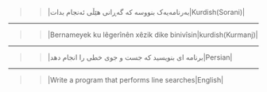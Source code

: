 >>|بەرنامەیەک بنووسە کە گەڕانی هێڵی ئەنجام بدات|Kurdish(Sorani)|
---------------------------------------------------------------------------------
>>|Bernameyek ku lêgerînên xêzik dike binivîsin|kurdish(Kurmanj)|
---------------------------------------------------------------------------------

>>|برنامه ای بنویسید که جست و جوی خطی را  انجام دهد|Persian|
---------------------------------------------------------------------------------

>>|Write a program that performs line searches|English|
